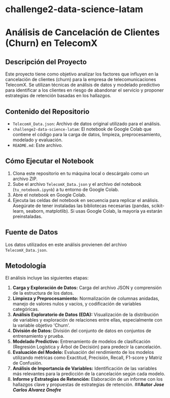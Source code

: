 # challenge2-data-science-latam
# Análisis de Cancelación de Clientes (Churn) en TelecomX

## Descripción del Proyecto

Este proyecto tiene como objetivo analizar los factores que influyen en la cancelación de clientes (churn) para la empresa de telecomunicaciones TelecomX. Se utilizan técnicas de análisis de datos y modelado predictivo para identificar a los clientes en riesgo de abandonar el servicio y proponer estrategias de retención basadas en los hallazgos.

## Contenido del Repositorio

*   `TelecomX_Data.json`: Archivo de datos original utilizado para el análisis.
*   `challenge2-data-science-latam`: El notebook de Google Colab que contiene el código para la carga de datos, limpieza, preprocesamiento, modelado y evaluación.
*   `README.md`: Este archivo.

## Cómo Ejecutar el Notebook

1.  Clona este repositorio en tu máquina local o descárgalo como un archivo ZIP.
2.  Sube el archivo `TelecomX_Data.json` y el archivo del notebook (`tu_notebook.ipynb`) a tu entorno de Google Colab.
3.  Abre el notebook en Google Colab.
4.  Ejecuta las celdas del notebook en secuencia para replicar el análisis. Asegúrate de tener instaladas las bibliotecas necesarias (pandas, scikit-learn, seaborn, matplotlib). Si usas Google Colab, la mayoría ya estarán preinstaladas.

## Fuente de Datos

Los datos utilizados en este análisis provienen del archivo `TelecomX_Data.json`.

## Metodología

El análisis incluye las siguientes etapas:

1.  **Carga y Exploración de Datos:** Carga del archivo JSON y comprensión de la estructura de los datos.
2.  **Limpieza y Preprocesamiento:** Normalización de columnas anidadas, manejo de valores nulos y vacíos, y codificación de variables categóricas.
3.  **Análisis Exploratorio de Datos (EDA):** Visualización de la distribución de variables y exploración de relaciones entre ellas, especialmente con la variable objetivo 'Churn'.
4.  **División de Datos:** División del conjunto de datos en conjuntos de entrenamiento y prueba.
5.  **Modelado Predictivo:** Entrenamiento de modelos de clasificación (Regresión Logística y Árbol de Decisión) para predecir la cancelación.
6.  **Evaluación del Modelo:** Evaluación del rendimiento de los modelos utilizando métricas como Exactitud, Precisión, Recall, F1-score y Matriz de Confusión.
7.  **Análisis de Importancia de Variables:** Identificación de las variables más relevantes para la predicción de la cancelación según cada modelo.
8.  **Informe y Estrategias de Retención:** Elaboración de un informe con los hallazgos clave y propuestas de estrategias de retención.
##**Autor**
***Jose Carlos Alvarez Onofre***
